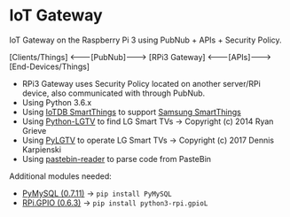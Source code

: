 # IoT Gateway

IoT Gateway on the Raspberry Pi 3 using PubNub + APIs + Security Policy.

[Clients/Things] <---[PubNub]---> [RPi3 Gateway] <---[APIs]---> [End-Devices/Things]

* RPi3 Gateway uses Security Policy located on another server/RPi device, also communicated with through PubNub.
* Using Python 3.6.x
* Using [IoTDB SmartThings](https://github.com/dpjanes/iotdb-smartthings) to support [Samsung SmartThings](http://docs.smartthings.com/en/latest/getting-started/overview.html)
* Using [Python-LGTV](https://github.com/grieve/python-lgtv) to find LG Smart TVs -> Copyright (c) 2014 Ryan Grieve
* Using [PyLGTV](https://github.com/TheRealLink/pylgtv) to operate LG Smart TVs -> Copyright (c) 2017 Dennis Karpienski
* Using [pastebin-reader](https://github.com/lnus/pastebin-reader/) to parse code from PasteBin

Additional modules  needed:
* [PyMySQL (0.7.11)](https://github.com/PyMySQL/PyMySQL/) -> `pip install PyMySQL`
* [RPi.GPIO (0.6.3)](hhttp://sourceforge.net/projects/raspberry-gpio-python/) -> `pip install python3-rpi.gpioL`
